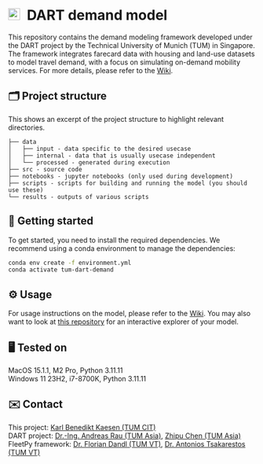 # <img src="https://upload.wikimedia.org/wikipedia/commons/c/c8/Logo_of_the_Technical_University_of_Munich.svg" height="24">&ensp;DART demand model
This repository contains the demand modeling framework developed under the DART project by the Technical University of Munich (TUM) in Singapore. The framework integrates farecard data with housing and land-use datasets to model travel demand, with a focus on simulating on-demand mobility services. For more details, please refer to the [Wiki](https://github.com/Cacaonut/tum-dart-demand-wiki/wiki).

## 🗂️ Project structure
This shows an excerpt of the project structure to highlight relevant directories.
```
├── data
│   ├── input - data specific to the desired usecase
│   ├── internal - data that is usually usecase independent
│   └── processed - generated during execution
├── src - source code
├── notebooks - jupyter notebooks (only used during development)
├── scripts - scripts for building and running the model (you should use these)
└── results - outputs of various scripts
```

## 🚀 Getting started
To get started, you need to install the required dependencies. We recommend using a conda environment to manage the dependencies:
```bash
conda env create -f environment.yml
conda activate tum-dart-demand
```

## ⚙️ Usage
For usage instructions on the model, please refer to the [Wiki](https://github.com/Cacaonut/tum-dart-demand-wiki/wiki/2.-Usage).
You may also want to look at [this repository](https://github.com/Cacaonut/tum-dart-demand-explorer) for an interactive explorer of your model.

## 🖥️ Tested on
MacOS 15.1.1, M2 Pro, Python 3.11.11<br>
Windows 11 23H2, i7-8700K, Python 3.11.11

## ✉️ Contact
This project: [Karl Benedikt Kaesen (TUM CIT)](mailto:benedikt.kaesen@tum.de)<br>
DART project: [Dr.-Ing. Andreas Rau (TUM Asia)](mailto:andreas.rau@tum-asia.edu.sg), [Zhipu Chen (TUM Asia)](mailto:zhipu.chen@tum.de)<br>
FleetPy framework: [Dr. Florian Dandl (TUM VT)](mailto:florian.dandl@tum.de), [Dr. Antonios Tsakarestos (TUM VT)](mailto:antonios.tsakarestos@tum.de)
